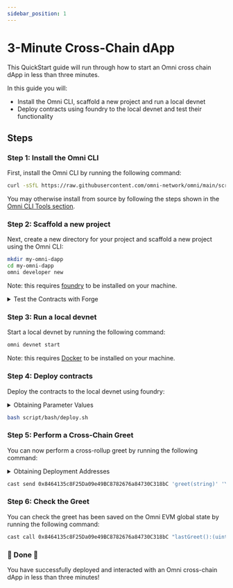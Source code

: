 ```yaml
---
sidebar_position: 1
---
```


# 3-Minute Cross-Chain dApp

This QuickStart guide will run through how to start an Omni cross chain dApp in less than three minutes.

In this guide you will:

- Install the Omni CLI, scaffold a new project and run a local devnet
- Deploy contracts using foundry to the local devnet and test their functionality

## Steps

### Step 1: Install the Omni CLI

First, install the Omni CLI by running the following command:

```bash
curl -sSfL https://raw.githubusercontent.com/omni-network/omni/main/scripts/install_omni_cli.sh | sh -s
```

You may otherwise install from source by following the steps shown in the [Omni CLI Tools section](../../tools/cli/cli.md).

### Step 2: Scaffold a new project

Next, create a new directory for your project and scaffold a new project using the Omni CLI:

```bash
mkdir my-omni-dapp
cd my-omni-dapp
omni developer new
```

Note: this requires [foundry](https://github.com/foundry-rs/foundry) to be installed on your machine.

<details>
<summary>Test the Contracts with Forge</summary>

You can test the contracts with Forge by running the following command:

```bash
forge test
```

</details>

### Step 3: Run a local devnet

Start a local devnet by running the following command:

```bash
omni devnet start
```

Note: this requires [Docker](https://docs.docker.com/get-docker/) to be installed on your machine.

### Step 4: Deploy contracts

Deploy the contracts to the local devnet using foundry:

<details>
<summary>Obtaining Parameter Values</summary>

You can obtain RPC URL values and portal addresses for the running devnet chains by running the following command:

```bash
omni devnet info
```

And you the private key value is the first anvil private key, found by running:

```bash
anvil
```

These values are kept in `./script/bash/.env.example` and are used to deploy the contracts. You can rename the file to `.env` and fill in the values for other networks.

</details>

```bash
bash script/bash/deploy.sh
```

### Step 5: Perform a Cross-Chain Greet

You can now perform a cross-rollup greet by running the following command:

<details>
<summary>Obtaining Deployment Addresses</summary>

You can obtain the XGreeter deployment addresses from the output of the previous forge script deployment.

Because the devnet has just been started, the addresses will be the same as the ones shown below:

```bash
omni_evm: 0x8464135c8F25Da09e49BC8782676a84730C318bC
mock_op: 0x8464135c8F25Da09e49BC8782676a84730C318bC
mock_arb: 0x8464135c8F25Da09e49BC8782676a84730C318bC
```

</details>

```bash
cast send 0x8464135c8F25Da09e49BC8782676a84730C318bC 'greet(string)' 'Yay in 3 minutes!' --private-key 0x59c6995e998f97a5a0044966f0945389dc9e86dae88c7a8412f4603b6b78690d --rpc-url http://localhost:8001 --value 1ether
```

### Step 6: Check the Greet

You can check the greet has been saved on the Omni EVM global state by running the following command:

```bash
cast call 0x8464135c8F25Da09e49BC8782676a84730C318bC "lastGreet():(uint64,uint256,uint256,address,address,string)" --rpc-url http://localhost:8000
```

### 🎉 Done 🎉

You have successfully deployed and interacted with an Omni cross-chain dApp in less than three minutes!
